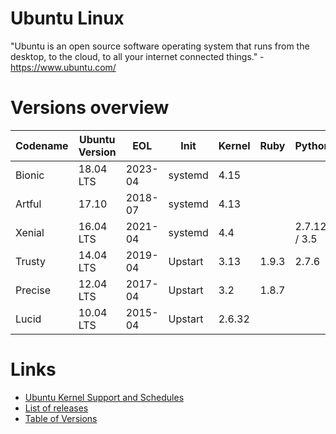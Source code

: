# Ubuntu Linux

"Ubuntu is an open source software operating system that runs from the desktop, to the cloud, to all your internet connected things." - <https://www.ubuntu.com/>

# Versions overview

Codename | Ubuntu Version | EOL     | Init    | Kernel | Ruby  | Python       | bash
-------- | -------------- | ------- | ------- | ------ | ----- | ------------ | ------
Bionic   | 18.04 LTS      | 2023-04 | systemd | 4.15   |       |              |
Artful   | 17.10          | 2018-07 | systemd | 4.13   |       |              |
Xenial   | 16.04 LTS      | 2021-04 | systemd | 4.4    |       | 2.7.12 / 3.5 | 4.3.46
Trusty   | 14.04 LTS      | 2019-04 | Upstart | 3.13   | 1.9.3 | 2.7.6        | 4.3.11
Precise  | 12.04 LTS      | 2017-04 | Upstart | 3.2    | 1.8.7 |              |
Lucid    | 10.04 LTS      | 2015-04 | Upstart | 2.6.32 |       |              |

# Links

- [Ubuntu Kernel Support and Schedules](https://wiki.ubuntu.com/Kernel/Support)
- [List of releases](https://wiki.ubuntu.com/Releases)
- [Table of Versions](https://en.wikipedia.org/wiki/Ubuntu_version_history#Table_of_versions)
